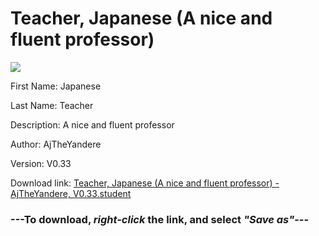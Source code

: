 # Teacher, Japanese (A nice and fluent professor)

<img src = "https://raw.githubusercontent.com/Arbiter1223/Daigaku-Gurashi-Custom-Students/master/Students/Files/Teacher%2C%20Japanese%20(A%20nice%20and%20fluent%20professor).png">

First Name: Japanese

Last Name: Teacher

Description: A nice and fluent professor

Author: AjTheYandere

Version: V0.33

Download link: <a href="https://raw.githubusercontent.com/Arbiter1223/Daigaku-Gurashi-Custom-Students/master/Students/Files/Teacher%2C%20Japanese%20(A%20nice%20and%20fluent%20professor)%20-%20AjTheYandere%2C%20V0.33.student">Teacher, Japanese (A nice and fluent professor) - AjTheYandere, V0.33.student</a>

### ---**To download, _right-click_ the link, and select _"Save as"_**---
